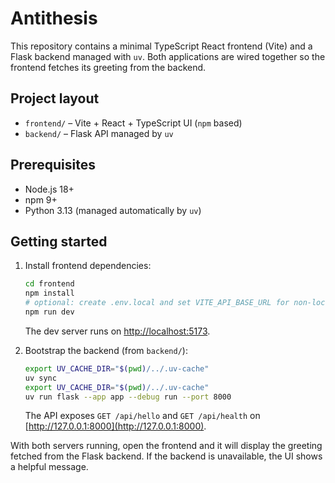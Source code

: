 # Antithesis

This repository contains a minimal TypeScript React frontend (Vite) and a Flask backend managed with `uv`. Both applications are wired together so the frontend fetches its greeting from the backend.

## Project layout
- `frontend/` – Vite + React + TypeScript UI (`npm` based)
- `backend/` – Flask API managed by `uv`

## Prerequisites
- Node.js 18+
- npm 9+
- Python 3.13 (managed automatically by `uv`)

## Getting started
1. Install frontend dependencies:
   ```bash
   cd frontend
   npm install
   # optional: create .env.local and set VITE_API_BASE_URL for non-local backends
   npm run dev
   ```
   The dev server runs on [http://localhost:5173](http://localhost:5173).

2. Bootstrap the backend (from `backend/`):
   ```bash
   export UV_CACHE_DIR="$(pwd)/../.uv-cache"
   uv sync
   export UV_CACHE_DIR="$(pwd)/../.uv-cache"
   uv run flask --app app --debug run --port 8000
   ```
   The API exposes `GET /api/hello` and `GET /api/health` on [http://127.0.0.1:8000](http://127.0.0.1:8000).

With both servers running, open the frontend and it will display the greeting fetched from the Flask backend. If the backend is unavailable, the UI shows a helpful message.
